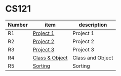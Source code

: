 # CS121
| Number | item | description |
|--------|------|-------------|
| R1     | [Project 1]([project-one](https://github.com/YF4002/CS121/tree/project-one))     |     Project 1        |
| R2     | [Project 2](project-two)     |     Project 2        |
| R3     | [Project 3](https://github.com/YF4002/CS121/tree/project-three)     |      Project 3       |
| R4     | [Class & Object]()     |     Class and Object        |
| R5     | [Sorting]()     |        Sorting     |
